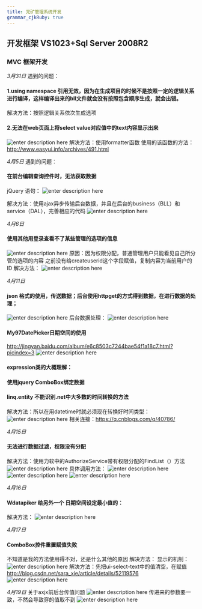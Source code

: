 ```yaml
---
title: 兖矿管理系统开发
grammar_cjkRuby: true
---
```

## 开发框架 VS1023+Sql Server 2008R2
### MVC 框架开发

*3月31日*
遇到的问题：
#### 1.using namespace 引用无效，因为在生成项目的时候不是按照一定的逻辑关系进行编译，这样编译出来的bll文件就会没有按照包含顺序生成，就会出错。
解决方法：按照逻辑关系依次生成选项

#### 2.无法在web页面上将select value对应值中的text内容显示出来
![enter description here][1]
解决方法：使用formatter函数 
使用的该函数的方法：<http://www.easyui.info/archives/491.html>

*4月5日*
遇到的问题：
#### 在前台编辑查询控件时，无法获取数据
jQuery 语句：
![enter description here][2]

解决方法：使用ajax异步传输后台数据，并且在后台的business（BLL）和service（DAL），完善相应的代码
![enter description here][3]

*4月6日*
#### 使用其他用登录查看不了某些管理的选项的信息
![enter description here][4]
原因：因为权限分配，普通管理用户只能看见自己所分管的选项的内容
之前没有给createuserid这个字段赋值，复制内容为当前用户的ID
解决方法：
![enter description here][5]

*4月11日*
#### json 格式的使用，传送数据；后台使用httpget的方式得到数据，在进行数据的处理；
![enter description here][6]
后台数据处理：
![enter description here][7]
		
#### My97DatePicker日期空间的使用
http://jingyan.baidu.com/album/e6c8503c7244bae54f1a18c7.html?picindex=3
![enter description here][8]

#### expression类的大概理解：


#### 使用jquery ComboBox绑定数据

#### linq.entity 不能识别.net中大多数的时间转换的方法
解决方法：所以在用datetime时就必须现在转换好时间类型：
![enter description here][9]
相关连接：https://q.cnblogs.com/q/40786/

*4月15日*
#### 无法进行数据过滤，权限没有分配
解决方法：使用力软中的AuthorizeService带有权限分配的FindList（）方法
![enter description here][10]
具体调用方法：
![enter description here][11]
![enter description here][12]
![enter description here][13]

*4月16日*
#### Wdatapiker 给另外一个 日期空间设定最小值的：
解决方法：
![enter description here][14]

*4月17日*
#### ComboBox控件重置赋值失败
不知道是我的方法使用得不对，还是什么其他的原因
解决方法：
显示的机制：
![enter description here][15]
解决方法：先把ui-select-text中的值清空，在赋值
http://blog.csdn.net/sara_xie/article/details/52119576
![enter description here][16]

*4月19日*
关于axjx前后台传值问题
![enter description here][17]
传进来的参数要一致，不然会导致穿的值取不到
![enter description here][18]


  [1]: ./images/1490968550488.jpg "1490968550488.jpg"
  [2]: ./images/1491379279892.jpg "1491379279892.jpg"
  [3]: ./images/1491379490047.jpg "1491379490047.jpg"
  [4]: ./images/1491452433367.jpg "1491452433367.jpg"
  [5]: ./images/1491452621431.jpg "1491452621431.jpg"
  [6]: ./images/1491961766679.jpg "1491961766679.jpg"
  [7]: ./images/1491961855581.jpg "1491961855581.jpg"
  [8]: ./images/1491961911057.jpg "1491961911057.jpg"
  [9]: ./images/1491966451521.jpg "1491966451521.jpg"
  [10]: ./images/1492240459986.jpg "1492240459986.jpg"
  [11]: ./images/1492240548819.jpg "1492240548819.jpg"
  [12]: ./images/1492240557046.jpg "1492240557046.jpg"
  [13]: ./images/1492240566783.jpg "1492240566783.jpg"
  [14]: ./images/1492333359106.jpg "1492333359106.jpg"
  [15]: ./images/1492394659193.jpg "1492394659193.jpg"
  [16]: ./images/1492394761550.jpg "1492394761550.jpg"
  [17]: ./images/1492590698364.jpg "1492590698364.jpg"
  [18]: ./images/1492590917875.jpg "1492590917875.jpg"